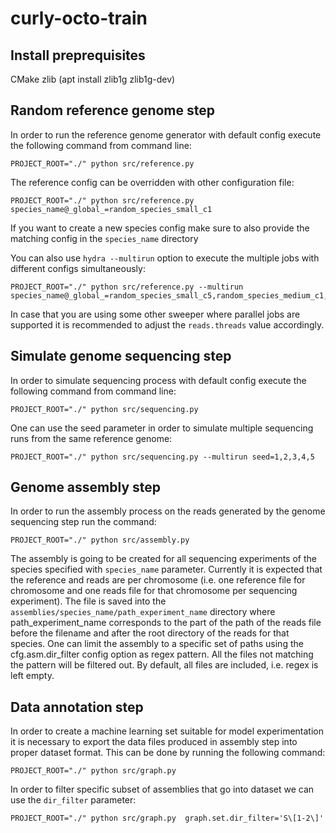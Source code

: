 # curly-octo-train
## Install preprequisites

CMake
zlib (apt install zlib1g zlib1g-dev)

## Random reference genome step

In order to run the reference genome generator with default config execute the following command from command line:

```
PROJECT_ROOT="./" python src/reference.py
```

The reference config can be overridden with other configuration file:

```
PROJECT_ROOT="./" python src/reference.py species_name@_global_=random_species_small_c1
```

If you want to create a new species config make sure to also provide the matching config in the `species_name` directory

You can also use `hydra --multirun` option to execute the multiple jobs with different configs simultaneously:

```
PROJECT_ROOT="./" python src/reference.py --multirun species_name@_global_=random_species_small_c5,random_species_medium_c1,random_species_medium_c5
```

In case that you are using some other sweeper where parallel jobs are supported it is recommended to adjust the `reads.threads` value accordingly.

## Simulate genome sequencing step

In order to simulate sequencing process with default config execute the following command from command line:

```
PROJECT_ROOT="./" python src/sequencing.py
```

One can use the seed parameter in order to simulate multiple sequencing runs from the same reference genome:

```
PROJECT_ROOT="./" python src/sequencing.py --multirun seed=1,2,3,4,5
```

## Genome assembly step

In order to run the assembly process on the reads generated by the genome sequencing step run the command:

```
PROJECT_ROOT="./" python src/assembly.py
```

The assembly is going to be created for all sequencing experiments of the species specified with `species_name` parameter. Currently it is expected that the reference and reads are per chromosome (i.e. one reference file for
chromosome and one reads file for that chromosome per sequencing experiment). The file is saved into the `assemblies/species_name/path_experiment_name` directory where path_experiment_name corresponds to the part of
the path of the reads file before the filename and after the root directory of the reads for that species.
One can limit the assembly to a specific set of paths using the cfg.asm.dir_filter config option as regex pattern.
All the files not matching the pattern will be filtered out. By default, all files are included, i.e. regex is left empty.

## Data annotation step

In order to create a machine learning set suitable for model experimentation it is necessary to export the
data files produced in assembly step into proper dataset format. This can be done by running the following command:

```
PROJECT_ROOT="./" python src/graph.py
```

In order to filter specific subset of assemblies that go into dataset we can use the `dir_filter` parameter:

```
PROJECT_ROOT="./" python src/graph.py  graph.set.dir_filter='S\[1-2\]'
```
